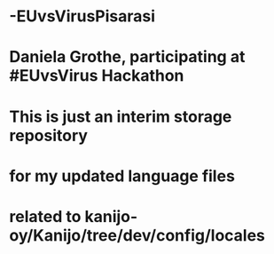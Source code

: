 # -EUvsVirusPisarasi
# Daniela Grothe, participating at #EUvsVirus Hackathon
# This is just an interim storage repository
# for my updated language files
# related to kanijo-oy/Kanijo/tree/dev/config/locales
